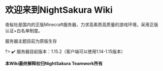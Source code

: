 # 欢迎来到NightSakura Wiki

夜桜社是国内的正版Minecraft服务器，力求高素质高质量的游戏环境，采用正版认证+白名单制度。

服务器主题目前为原版生存

?> ✔️ 服务器目前版本：1.15.2（客户端可以使用1.14-1.15版本）


**本Wiki最终解释权归NightSakura Teamwork所有**
